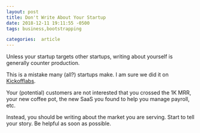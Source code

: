 ```yaml
---
layout: post
title: Don't Write About Your Startup
date: 2018-12-11 19:11:55 -0500
tags: business,bootstrapping

categories:  article
---
```


Unless your startup targets other startups, writing about yourself is generally counter production.

This is a mistake many (all?) startups make. I am sure we did it on [Kickofflabs][1].

Your (potential) customers are not interested that you crossed the 1K MRR, your new coffee pot, the new SaaS you found to help you manage payroll, etc.

Instead, you should be writing about the market you are serving. Start to tell your story. Be helpful as soon as possible.

[1]:https://kickofflabs.com
